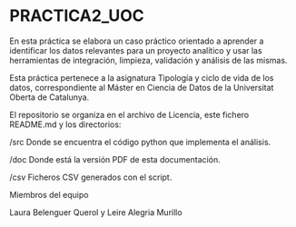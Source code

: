 # PRACTICA2_UOC


En esta práctica se elabora un caso práctico orientado a aprender a identificar los datos relevantes para un proyecto analítico y usar las herramientas de integración, limpieza, validación y análisis de las mismas.

Esta práctica pertenece a la asignatura Tipología y ciclo de vida de los datos, correspondiente al Máster en Ciencia de Datos de la Universitat Oberta de Catalunya.

El repositorio se organiza en el archivo de Licencia, este fichero README.md y los directorios:

/src Donde se encuentra el código python que implementa el análisis.

/doc Donde está la versión PDF de esta documentación.

/csv Ficheros CSV generados con el script.

Miembros del equipo

Laura Belenguer Querol y Leire Alegria Murillo
